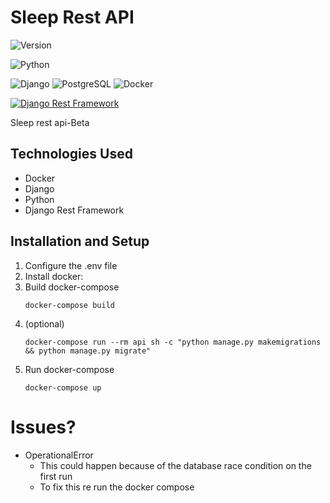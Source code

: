 # Sleep Rest API
![Version](https://img.shields.io/badge/version-0.0.1--beta-orange)

![Python](https://img.shields.io/badge/Python-black?style=for-the-badge&logo=python)

![Django](https://img.shields.io/badge/Django-orange?style=for-the-badge&logo=django)
![PostgreSQL](https://img.shields.io/badge/PostgreSQL-blue?style=for-the-badge&logo=postgresql)
![Docker](https://img.shields.io/badge/Docker-blue?style=for-the-badge&logo=docker)




[![Django Rest Framework](https://img.shields.io/badge/django%20rest%20framework-blue)](https://www.django-rest-framework.org/)


Sleep rest api-Beta

## Technologies Used

- Docker
- Django
- Python
- Django Rest Framework

## Installation and Setup

1. Configure the .env file
2. Install docker:
3. Build docker-compose
   ```shell
   docker-compose build
3. (optional)
    ```
    docker-compose run --rm api sh -c "python manage.py makemigrations && python manage.py migrate"
4. Run docker-compose
    ```shell
    docker-compose up

# Issues?
- OperationalError
    - This could happen because of the database race condition on the first run
    - To fix this re run the docker compose
